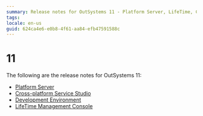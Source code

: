 ```yaml
---
summary: Release notes for OutSystems 11 - Platform Server, LifeTime, Cross-platform Service Studio and Development Environment.
tags:
locale: en-us
guid: 624ca4e6-e0b8-4f61-aa84-efb47591588c
---
```


# 11

The following are the release notes for OutSystems 11:

* [Platform Server](https://success.outsystems.com/Support/Release_Notes/11/Platform_Server)
* [Cross-platform Service Studio](https://success.outsystems.com/Support/Release_Notes/11/Cross-platform_Service_Studio)
* [Development Environment](https://success.outsystems.com/Support/Release_Notes/11/Development_Environment)
* [LifeTime Management Console](https://success.outsystems.com/Support/Release_Notes/LifeTime_Management_Console)